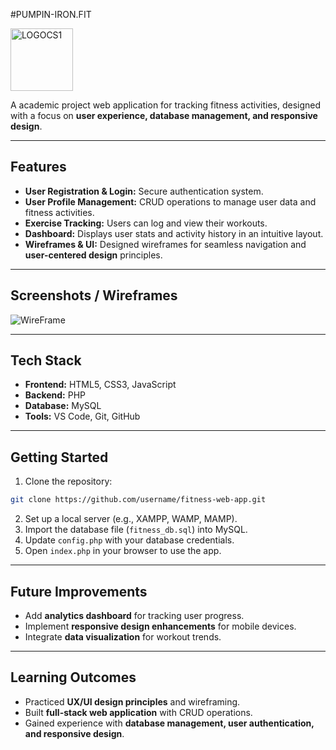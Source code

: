 #PUMPIN-IRON.FIT

<img width="100" height="100" alt="LOGOCS1" src="https://github.com/user-attachments/assets/031013d8-f92a-4aac-8f9c-1624b50c57a2" />


A academic project web application for tracking fitness activities, designed with a focus on **user experience, database management, and responsive design**.

---

## Features

* **User Registration & Login:** Secure authentication system.
* **User Profile Management:** CRUD operations to manage user data and fitness activities.
* **Exercise Tracking:** Users can log and view their workouts.
* **Dashboard:** Displays user stats and activity history in an intuitive layout.
* **Wireframes & UI:** Designed wireframes for seamless navigation and **user-centered design** principles.

---


## Screenshots / Wireframes

![WireFrame](https://github.com/user-attachments/assets/e8ade5fc-ff02-40e8-a509-95415a37892d)

---

## Tech Stack

* **Frontend:** HTML5, CSS3, JavaScript
* **Backend:** PHP
* **Database:** MySQL
* **Tools:** VS Code, Git, GitHub

---

## Getting Started

1. Clone the repository:

```bash
git clone https://github.com/username/fitness-web-app.git
```

2. Set up a local server (e.g., XAMPP, WAMP, MAMP).
3. Import the database file (`fitness_db.sql`) into MySQL.
4. Update `config.php` with your database credentials.
5. Open `index.php` in your browser to use the app.

---

## Future Improvements

* Add **analytics dashboard** for tracking user progress.
* Implement **responsive design enhancements** for mobile devices.
* Integrate **data visualization** for workout trends.

---

## Learning Outcomes

* Practiced **UX/UI design principles** and wireframing.
* Built **full-stack web application** with CRUD operations.
* Gained experience with **database management, user authentication, and responsive design**.
